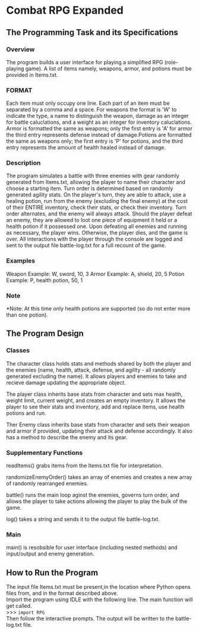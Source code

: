 # Combat RPG Expanded

## The Programming Task and its Specifications

### Overview
The program builds a user interface for playing a simplified RPG (role-playing game).
A list of items namely, weapons, armor, and potions must be provided in Items.txt.

### FORMAT
Each item must only occupy one line. Each part of an item must be separated by a comma and a space.
For weapons the format is 'W' to indicate the type, a name to distinguish the weapon, damage as 
an integer for battle caluclations, and a weight as an integer for inventory caluclations. Armor is 
formatted the same as weapons; only the first entry is 'A' for armor the third entry represents defense 
instead of damage.Potions are formatted the same as weapons only; the first entry is 'P' for potions, 
and the third entry represents the amount of health healed instead of damage.

### Description
The program simulates a battle with three enemies with gear randomly generated from Items.txt, 
allowing the player to name their character and choose a starting item. Turn order is determined 
based on randomly generated agility stats. On the player's turn, they are able to attack, use a 
healing potion, run from the enemy (excluding the final enemy) at the cost of their ENTIRE inventory, 
check their stats, or check their inventory. Turn order alternates, and the enemy will always attack. 
Should the player defeat an enemy, they are allowed to loot one piece of equipment it held or a health 
potion if it possessed one. Upon defeating all enemies and running as necessary, the player wins. 
Otherwise, the player dies, and the game is over. All interactions with the player through the console 
are logged and sent to the output file battle-log.txt for a full recount of the game.

### Examples
Weapon Example: W, sword, 10, 3
Armor Example: A, shield, 20, 5
Potion Example: P, health potion, 50, 1

### Note
*Note: At this time only health potions are supported (so do not enter more than one potion).

## The Program Design

### Classes
The character class holds stats and methods shared by both the player and the enemies 
(name, health, attack, defense, and agility - all randomly generated excluding the name).
It allows players and enemies to take and recieve damage updating the appropriate object. <br/>

The player class inherits base stats from character and sets max health, weight limit,
current weight, and creates an empty inventory. It allows the player to see their stats and
inventory, add and replace items, use health potions and run. <br/>

Ther Enemy class inherits base stats from character and sets their weapon and armor if provided, 
updating their attack and defense accordingly. It also has a method to describe the enemy and its gear.

### Supplementary Functions
readItems() grabs items from the Items.txt file for interpretation. <br/>

randomizeEnemyOrder() takes an array of enemies and creates a new array of randomly rearranged enemies. <br/>

battle() runs the main loop aginst the enemies, governs turn order, and allows the player to take actions
allowing the player to play the bulk of the game. <br/>

log() takes a string and sends it to the output file battle-log.txt.

### Main
main() is resobsible for user interface (including nested methods) and input/output and enemy generation. 

## How to Run the Program
The input file Items.txt must be present,in the location where Python opens files from, and in the format described above. <br/>
Import the program using IDLE with the following line. The main function will get called. <br/>
\>\>\> `import RPG` <br/>
Then follow the interactive prompts. The output will be written to the battle-log.txt file.
